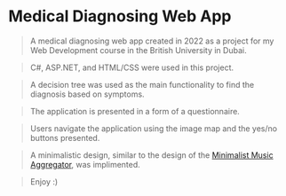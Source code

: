 # Medical Diagnosing Web App

> A medical diagnosing web app created in 2022 as a project for my Web Development course in the British University in Dubai.

> C#, ASP.NET, and HTML/CSS were used in this project.

> A decision tree was used as the main functionality to find the diagnosis based on symptoms.

> The application is presented in a form of a questionnaire.

> Users navigate the application using the image map and the yes/no buttons presented.

> A minimalistic design, similar to the design of the [Minimalist Music Aggregator](https://github.com/Mayonaka88/minimalist-music-aggregator), was implimented.

> Enjoy :)
